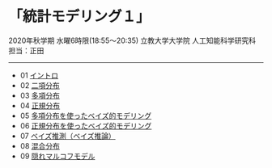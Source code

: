 # 「統計モデリング１」 
2020年秋学期 水曜6時限(18:55～20:35)
立教大学大学院 人工知能科学研究科 担当：正田

------

* 01 [イントロ](../../raw/master/01_introduction.pdf)
* 02 [二項分布](../../raw/master/02_binomial.pdf)
* 03 [多項分布](../../raw/master/03_multinomial.pdf)
* 04 [正規分布](../../raw/master/04_normal.pdf)
* 05 [多項分布を使ったベイズ的モデリング](../../raw/master/05_dirichlet.pdf)
* 06 [正規分布を使ったベイズ的モデリング](../../raw/master/06_normal_2.pdf)
* 07 [ベイズ推測（ベイズ推論）](../../raw/master/07_Bayesian.pdf)
* 08 [混合分布](../../raw/master/08_mixture.pdf)
* 09 [隠れマルコフモデル](../../raw/master/09_HMM.pdf)
